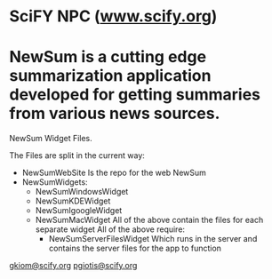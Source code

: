 SciFY NPC (www.scify.org)
========================
NewSum is a cutting edge summarization application developed for getting summaries from various news sources. 
========================
NewSum Widget Files. 

The Files are split in the current way: 
  - NewSumWebSite
      Is the repo for the web NewSum
  - NewSumWidgets:
    - NewSumWindowsWidget
    - NewSumKDEWidget
    - NewSumIgoogleWidget
    - NewSumMacWidget
      All of the above contain the files for each separate widget
	All of the above require:
	    - NewSumServerFilesWidget
	      Which runs in the server and contains the server files for the app to function
	      
  
gkiom@scify.org
pgiotis@scify.org
